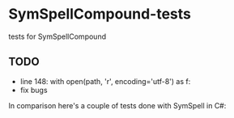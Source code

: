 # SymSpellCompound-tests
tests for SymSpellCompound

## TODO

* line 148: with open(path, 'r', encoding='utf-8') as f:
* fix bugs

In comparison here's a couple of tests done with SymSpell in C#:

